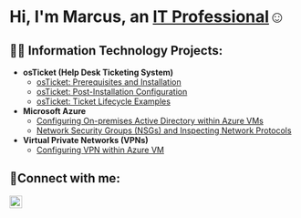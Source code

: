 <h1>Hi, I'm Marcus, an <a href="https://linkedin.com/in/Josh">IT Professional</a>☺</h1>

<h2>👨‍💻 Information Technology Projects:</h2>

- <b>osTicket (Help Desk Ticketing System)</b>
  - [osTicket: Prerequisites and Installation](https://github.com/MMease/osticket-prereqs)
  - [osTicket: Post-Installation Configuration](https://github.com/MMease/post-install-config)
  - [osTicket: Ticket Lifecycle Examples](https://github.com/MMease/ticket-lifecycle)
- <b>Microsoft Azure</b>
  - [Configuring On-premises Active Directory within Azure VMs](https://github.com/MMease/On-premises-Active-Directory-Deployed-in-the-Cloud-Azure-)
  - [Network Security Groups (NSGs) and Inspecting Network Protocols](https://github.com/MMease/Network-Security-Groups-NSGs-and-Inspecting-Traffic-Between-Azure-Virtual-Machines)
- <b>Virtual Private Networks (VPNs)</b>
  - [Configuring VPN within Azure VM](https://github.com/MMease/Virtual-Private-Netwroks-VPNs-)
<h2>🤳Connect with me:</h2>

[<img align="left" alt="Marcus | LinkedIn" width="22px" src="https://cdn.jsdelivr.net/npm/simple-icons@v3/icons/linkedin.svg" />][linkedin]

[linkedin]: www.linkedin.com/in/marcus-mease
